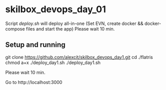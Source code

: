 # skilbox_devops_day_01
Script *deploy.sh* will deploy all-in-one (Set EVN, create docker && docker-compose files and start the app)
Please wait 10 min.

## Setup and running
git clone https://github.com/alexcit/skilbox_devops_day1.git
cd ./flatris
chmod a+x ./deploy_day1.sh
./deploy_day1.sh

Please wait 10 min.

Go to http://localhost:3000
